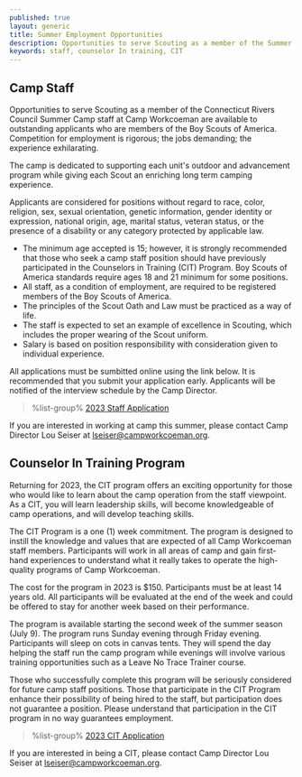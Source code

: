 ```yaml
---
published: true
layout: generic
title: Summer Employment Opportunities
description: Opportunities to serve Scouting as a member of the Summer Camp staff at Camp Workcoeman are available to outstanding applicants. Competition for employment is rigorous; the jobs demanding; the experience exhilarating.
keywords: staff, counselor In training, CIT
---
```


## Camp Staff

Opportunities to serve Scouting as a member of the Connecticut Rivers Council Summer Camp staff at Camp
Workcoeman are available to outstanding applicants who are members of the Boy Scouts of America. Competition for employment
is rigorous; the jobs demanding; the experience exhilarating.

The camp is dedicated to supporting each unit's outdoor and advancement program
while giving each Scout an enriching long term camping experience.

Applicants are considered for positions without regard to race, color,
religion, sex, sexual orientation, genetic information, gender identity or expression, national origin, age, marital status, veteran
status, or the presence of a disability or any category protected by applicable law.

* The minimum age accepted is 15; however, it is strongly recommended that
  those who seek a camp staff position should have previously participated in
  the Counselors in Training (CIT) Program. Boy Scouts of America standards
  require ages 18 and 21 minimum for some positions.
* All staff, as a condition of employment, are required to be registered members of the Boy Scouts of America.
* The principles of the Scout Oath and Law must be practiced as a way of life.
* The staff is expected to set an example of excellence in Scouting, which
  includes the proper wearing of the Scout uniform.
* Salary is based on position responsibility with consideration given to
  individual experience.

All applications must be sumbitted online using the link below. It is
recommended that you submit your application early. Applicants will be notified
of the interview schedule by the Camp Director.

> %list-group%
> <a href="https://docs.google.com/forms/d/e/1FAIpQLSc2BouvgFDkfK_3x9TjzA3Kl7d6GNuWv5fLkYabJbYQytfr2w/viewform" class="list-group-item">2023 Staff Application</a>

If you are interested in working at camp this summer, please contact Camp
Director Lou Seiser at [lseiser@campworkcoeman.org](mailto:lseiser@campworkcoeman.org).

## Counselor In Training Program

Returning for 2023, the CIT program offers an exciting opportunity for those who would like to
learn about the camp operation from the staff viewpoint. As a CIT, you will
learn leadership skills, will become knowledgeable of camp operations, and
will develop teaching skills.

The CIT Program is a one (1) week commitment. The program is designed to
instill the knowledge and values that are expected of all Camp Workcoeman staff
members. Participants will work in all areas of camp and gain first-hand
experiences to understand what it really takes to operate the high-quality
programs of Camp Workcoeman.

The cost for the program in 2023 is $150. Participants must be at least 14 years old.
All participants will be evaluated at the end of the week and could be offered
to stay for another week based on their performance.

The program is available starting the second week of the summer season (July 9). The program runs Sunday evening through Friday evening. Participants will sleep on cots in canvas tents. They will spend the day helping the staff run the camp program while evenings will involve various training opportunities such as a Leave No Trace Trainer course.

Those who successfully complete this program will be seriously considered for
future camp staff positions. Those that participate in the CIT Program enhance
their possibility of being hired to the staff, but participation does not
guarantee a position. Please understand that participation in the CIT program
in no way guarantees employment.

> %list-group%
> <a href="https://docs.google.com/forms/d/e/1FAIpQLScmrmVGqJy15NzmY3JZDUq_aYvi214F5KC1m8N9z48-vW2iMQ/viewform" class="list-group-item">2023 CIT Application</a>

If you are interested in being a CIT, please contact Camp Director Lou Seiser
at [lseiser@campworkcoeman.org](mailto:lseiser@campworkcoeman.org).
